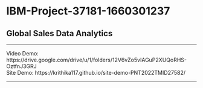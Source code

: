 # IBM-Project-37181-1660301237
## Global Sales Data Analytics
<hr>
Video Demo: https://drive.google.com/drive/u/1/folders/12V6vZo5vIAGuP2XUQoRHS-OztfnJ3GRJ
<br>
Site Demo: https://krithika117.github.io/site-demo-PNT2022TMID27582/
<hr>
